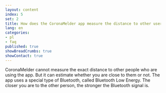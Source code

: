 ```yaml
---
layout: content
index: 5
set: 2
title: How does the CoronaMelder app measure the distance to other users of the app?
lang: en
categories:
- pl
- faq
published: true
showBreadCrumbs: true
showContact: true
---
```


CoronaMelder cannot measure the exact distance to other people who are using the app. But it can estimate whether you are close to them or not.
The app uses a special type of Bluetooth, called Bluetooth Low Energy. The closer you are to the other person, the stronger the Bluetooth signal is.

